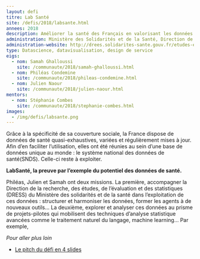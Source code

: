 ```yaml
---
layout: defi
titre: Lab Santé
site: /defis/2018/labsante.html
annees: 2018
description: Améliorer la santé des Français en valorisant les données du système de santé
administration: Ministère des Solidarités et de la Santé, Direction de la recherche, des études, de l'évaluation et des statistiques
administration-website: http://drees.solidarites-sante.gouv.fr/etudes-et-statistiques/la-drees/
type: Datascience, datavisualisation, design de service
eigs:
  - nom: Samah Ghalloussi
    site: /communaute/2018/samah-ghalloussi.html
  - nom: Philéas Condemine
    site: /communaute/2018/phileas-condemine.html
  - nom: Julien Naour
    site: /communaute/2018/julien-naour.html
mentors:
  - nom: Stéphanie Combes
    site: /communaute/2018/stephanie-combes.html
images:
  - /img/defis/labsante.png
---
```


Grâce à la spécificité de sa couverture sociale, la France dispose de
données de santé quasi-exhaustives, variées et régulièrement mises à
jour. Afin d’en faciliter l’utilisation, elles ont été réunies au sein
d’une base de données unique au monde : le système national des
données de santé(SNDS). Celle-ci reste à exploiter.

**LabSanté, la preuve par l’exemple du potentiel des données de
santé.**

Philéas, Julien et Samah ont deux missions. La première, accompagner
la Direction de la recherche, des études, de l’évaluation et des
statistiques (DRESS) du Ministère des solidarités et de la santé dans
l’exploitation de ces données : structurer et harmoniser les données,
former les agents à de nouveaux outils… La deuxième, explorer et
analyser ces données au prisme de projets-pilotes qui mobilisent des
techniques d’analyse statistique avancées comme le traitement naturel
du langage, machine learning… Par exemple,

_Pour aller plus loin_

* [Le pitch du défi en 4 slides](https://www.slideshare.net/secret/kDdGFby5vTiBbH)
